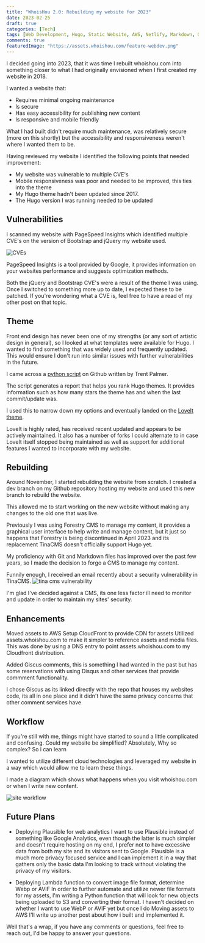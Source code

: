 ```yaml
---
title: "WhoisHou 2.0: Rebuilding my website for 2023"
date: 2023-02-25
draft: true
categories: [Tech]
tags: [Web Development, Hugo, Static Website, AWS, Netlify, Markdown, Git, Github, SSG]
comments: true
featuredImage: "https://assets.whoishou.com/feature-webdev.png"
---
```


I decided going into 2023, that it was time I rebuilt whoishou.com into something closer to what I had originally envisioned when I first created my website in 2018.

I wanted a website that:

- Requires minimal ongoing maintenance
- Is secure
- Has easy accessibility for publishing new content
- Is responsive and mobile friendly

What I had built didn't require much maintenance, was relatively secure (more on this shortly) but the accessibility and responsiveness weren't where I wanted them to be.

Having reviewed my website I identified the following points that needed improvement:

- My website was vulnerable to multiple CVE's
- Mobile responsiveness was poor and needed to be improved, this ties into the theme
- My Hugo theme hadn't been updated since 2017.
- The Hugo version I was running needed to be updated

## Vulnerabilities

I scanned my website with PageSpeed Insights which identified multiple CVE's on the version of Bootstrap and jQuery my website used.

![CVEs](https://assets.whoishou.com/tina-cms-vuln.jpg)

PageSpeed Insights is a tool provided by Google, it provides information on your websites performance and suggests optimization methods.

Both the jQuery and Bootstrap CVE's were a result of the theme I was using. Once I switched to something more up to date, I expected these to be patched. If you're wondering what a CVE is, feel free to have a read of my other post on that topic.

## Theme

Front end design has never been one of my strengths (or any sort of artistic design in general), so I looked at what templates were available for Hugo. I wanted to find something that was widely used and frequently updated. This would ensure I don't run into similar issues with further vulnerabilities in the future.

I came across a [python script](https://github.com/TrentSPalmer/hugo_themes_report) on Github written by Trent Palmer.

The script generates a report that helps you rank Hugo themes. It provides information such as how many stars the theme has and when the last commit/update was.

I used this to narrow down my options and eventually landed on the [LoveIt theme](https://github.com/dillonzq/LoveIt).

LoveIt is highly rated, has received recent updated and appears to be actively maintained. It also has a number of forks I could alternate to in case LoveIt itself stopped being maintained as well as support for additional features I wanted to incorporate with my website.

## Rebuilding

Around November, I started rebuilding the website from scratch. I created a dev branch on my Github repository hosting my website and used this new branch to rebuild the website.

This allowed me to start working on the new website without making any changes to the old one that was live.

Previously I was using Forestry CMS to manage my content, it provides a graphical user interface to help write and manage content, but it just so happens that Forestry is being discontinued in April 2023 and its replacement TinaCMS doesn't officially support Hugo yet.

My proficiency with Git and Markdown files has improved over the past few years, so I made the decision to forgo a CMS to manage my content.

Funnily enough, I received an email recently about a security vulnerability in TinaCMS.
![tina cms vulnerability](https://assets.whoishou.com/tina-cms-vuln.jpg)

I'm glad I've decided against a CMS, its one less factor ill need to monitor and update in order to maintain my sites' security.


## Enhancements

Moved assets to AWS
Setup CloudFront to provide CDN for assets
Utilized assets.whoishou.com to make it simpler to reference assets and media files.
This was done by using a DNS entry to point assets.whoishou.com to my Cloudfront distribution.

Added Giscus comments, this is something I had wanted in the past but has some reservations with using Disqus and other services that provide commment functionality.
 
I chose Giscus as its linked directly with the repo that houses my websites code, its all in one place and it didn't have the same privacy concerns that other comment services have

## Workflow

If you're still with me, things might have started to sound a little complicated and confusing.
Could my website be simplified? Absolutely,
Why so complex? So i can learn

I wanted to utilize different cloud technologies and leveraged my website in a way which would allow me to learn these things.

I made a diagram which shows what happens when you visit whoishou.com or when I write new content.

![site workflow](https://assets.whoishou.com/site-workflow.jpg)

## Future Plans

- Deploying Plausible for web analytics
I want to use Plausible instead of something like Google Analytics, even though the latter is much simpler and doesn't require hosting on my end, I prefer not to have excessive data from both my site and its visitors sent to Google. Plausible is a much more privacy focused service and I can implement it in a way that gathers only the basic data I'm looking to track without violating the privacy of my visitors.

- Deploying Lambda function to convert image file format, determine Webp or AVIF
In order to further automate and utilize newer file formats for my assets, I'm writing a Python function that will look for new objects being uploaded to S3 and converting their format. I haven't decided on whether I want to use WebP or AVIF yet but once I do Moving assets to AWS
I'll write up another post about how i built and implemented it.

Well that's a wrap, if you have any comments or questions, feel free to reach out, I'd be happy to answer your questions.
